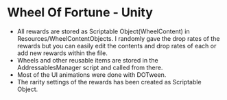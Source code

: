 # Wheel Of Fortune - Unity
- All rewards are stored as Scriptable Object(WheelContent) in Resources/WheelContentObjects. I randomly gave the drop rates of the rewards but you can easily edit the contents and drop rates of each or add new rewards within the file. 
- Wheels and other reusable items are stored in the AddressablesManager script and called from there. 
- Most of the UI animations were done with DOTween.
- The rarity settings of the rewards has been created as Scriptable Object.
